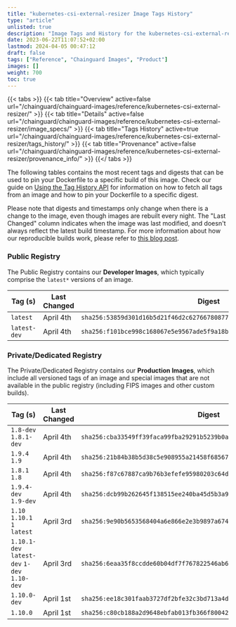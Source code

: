 ```yaml
---
title: "kubernetes-csi-external-resizer Image Tags History"
type: "article"
unlisted: true
description: "Image Tags and History for the kubernetes-csi-external-resizer Chainguard Image"
date: 2023-06-22T11:07:52+02:00
lastmod: 2024-04-05 00:47:12
draft: false
tags: ["Reference", "Chainguard Images", "Product"]
images: []
weight: 700
toc: true
---
```


{{< tabs >}}
{{< tab title="Overview" active=false url="/chainguard/chainguard-images/reference/kubernetes-csi-external-resizer/" >}}
{{< tab title="Details" active=false url="/chainguard/chainguard-images/reference/kubernetes-csi-external-resizer/image_specs/" >}}
{{< tab title="Tags History" active=true url="/chainguard/chainguard-images/reference/kubernetes-csi-external-resizer/tags_history/" >}}
{{< tab title="Provenance" active=false url="/chainguard/chainguard-images/reference/kubernetes-csi-external-resizer/provenance_info/" >}}
{{</ tabs >}}

The following tables contains the most recent tags and digests that can be used to pin your Dockerfile to a specific build of this image. Check our guide on [Using the Tag History API](/chainguard/chainguard-images/using-the-tag-history-api/) for information on how to fetch all tags from an image and how to pin your Dockerfile to a specific digest.

Please note that digests and timestamps only change when there is a change to the image, even though images are rebuilt every night. The "Last Changed" column indicates when the image was last modified, and doesn't always reflect the latest build timestamp. For more information about how our reproducible builds work, please refer to [this blog post](https://www.chainguard.dev/unchained/reproducing-chainguards-reproducible-image-builds).

### Public Registry
The Public Registry contains our **Developer Images**, which typically comprise the `latest*` versions of an image.

| Tag (s)       | Last Changed | Digest                                                                    |
|---------------|--------------|---------------------------------------------------------------------------|
|  `latest`     | April 4th    | `sha256:53859d301d16b5d21f46d2c62766780877db0ff85270cc2004b120c35311ccc2` |
|  `latest-dev` | April 4th    | `sha256:f101bce998c168067e5e9567ade5f9a18b85c657e724b962531b632a47c7fabb` |


### Private/Dedicated Registry
The Private/Dedicated Registry contains our **Production Images**, which include all versioned tags of an image and special images that are not available in the public registry (including FIPS images and other custom builds).

| Tag (s)                                       | Last Changed | Digest                                                                    |
|-----------------------------------------------|--------------|---------------------------------------------------------------------------|
|  `1.8-dev` `1.8.1-dev`                        | April 4th    | `sha256:cba33549ff39faca99fba29291b5239b0a12a3c8f5292b4ea09c9e6258edc27b` |
|  `1.9.4` `1.9`                                | April 4th    | `sha256:21b84b38b5d38c5e908955a21458f68567f8c8123375af07fed205f9168ab5bc` |
|  `1.8.1` `1.8`                                | April 4th    | `sha256:f87c67887ca9b76b3efefe95980203c64d49140b8e9044ecee4b6e129167b514` |
|  `1.9.4-dev` `1.9-dev`                        | April 4th    | `sha256:dcb99b262645f138515ee240ba45d5b3a9ec0ad73a1f274bce9044a8343324e6` |
|  `1.10` `1.10.1` `1` `latest`                 | April 3rd    | `sha256:9e90b5653568404a6e866e2e3b9897a6745dbe3da70567ecc128ec133c8898ae` |
|  `1.10.1-dev` `latest-dev` `1-dev` `1.10-dev` | April 3rd    | `sha256:6eaa35f8ccdde60b04df7f767822546ab68f0a24fb9dc4bfae3bd2b8b08dcecb` |
|  `1.10.0-dev`                                 | April 1st    | `sha256:ee18c301faab3727df2bfe32c3bd713a4d61f84ff74081434a8daed15f15d52b` |
|  `1.10.0`                                     | April 1st    | `sha256:c80cb188a2d9648ebfab013fb366f80042de6d089c1190f781b0c44aee50d038` |


